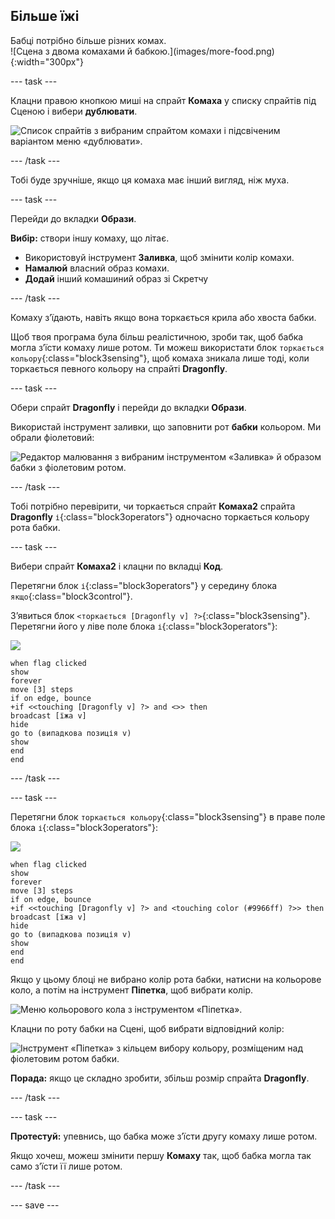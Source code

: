 ## Більше їжі

<div style="display: flex; flex-wrap: wrap">
<div style="flex-basis: 200px; flex-grow: 1; margin-right: 15px;">
Бабці потрібно більше різних комах.
</div>
<div>
![Сцена з двома комахами й бабкою.](images/more-food.png){:width="300px"}
</div>
</div>

--- task ---

Клацни правою кнопкою миші на спрайт **Комаха** у списку спрайтів під Сценою і вибери **дублювати**.

![Список спрайтів з вибраним спрайтом комахи і підсвіченим варіантом меню «дублювати».](images/duplicate-insect.png)

--- /task ---

Тобі буде зручніше, якщо ця комаха має інший вигляд, ніж муха.

--- task ---

Перейди до вкладки **Образи**.

**Вибір:** створи іншу комаху, що літає.
+ Використовуй інструмент **Заливка**, щоб змінити колір комахи.
+ **Намалюй** власний образ комахи.
+ **Додай** інший комашиний образ зі Скретчу

--- /task ---

Комаху зʼїдають, навіть якщо вона торкається крила або хвоста бабки.

Щоб твоя програма була більш реалістичною, зроби так, щоб бабка могла зʼїсти комаху лише ротом. Ти можеш використати блок `торкається кольору`{:class="block3sensing"}, щоб комаха зникала лише тоді, коли торкається певного кольору на спрайті **Dragonfly**.

--- task ---

Обери спрайт **Dragonfly** і перейди до вкладки **Образи**.

Використай інструмент заливки, що заповнити рот **бабки** кольором. Ми обрали фіолетовий:

![Редактор малювання з вибраним інструментом «Заливка» й образом бабки з фіолетовим ротом.](images/dragonfly-mouth-colour.png)

--- /task ---

Тобі потрібно перевірити, чи торкається спрайт **Комаха2** спрайта **Dragonfly** `і`{:class="block3operators"} одночасно торкається кольору рота бабки.

--- task ---

Вибери спрайт **Комаха2** і клацни по вкладці **Код**.

Перетягни блок `і`{:class="block3operators"} у середину блока `якщо`{:class="block3control"}.

Зʼявиться блок `<торкається [Dragonfly v] ?>`{:class="block3sensing"}. Перетягни його у ліве поле блока `і`{:class="block3operators"}:

![](images/insect2-icon.png)

```blocks3
when flag clicked
show
forever
move [3] steps 
if on edge, bounce
+if <<touching [Dragonfly v] ?> and <>> then
broadcast [їжа v]
hide
go to (випадкова позиція v)
show
end
end
```

--- /task ---

--- task ---

Перетягни блок `торкається кольору`{:class="block3sensing"} в праве поле блока `і`{:class="block3operators"}:

![](images/insect2-icon.png)

```blocks3
when flag clicked
show
forever
move [3] steps
if on edge, bounce
+if <<touching [Dragonfly v] ?> and <touching color (#9966ff) ?>> then
broadcast [їжа v]
hide
go to (випадкова позиція v)
show
end
end
```

Якщо у цьому блоці не вибрано колір рота бабки, натисни на кольорове коло, а потім на інструмент **Піпетка**, щоб вибрати колір.

![Меню кольорового кола з інструментом «Піпетка».](images/colour-eyedropper.png)

Клацни по роту бабки на Сцені, щоб вибрати відповідний колір:

![Інструмент «Піпетка» з кільцем вибору кольору, розміщеним над фіолетовим ротом бабки.](images/colour-select.png)

**Порада:** якщо це складно зробити, збільш розмір спрайта **Dragonfly**.

--- /task ---

--- task ---

**Протестуй:** упевнись, що бабка може зʼїсти другу комаху лише ротом.

Якщо хочеш, можеш змінити першу **Комаху** так, щоб бабка могла так само зʼїсти її лише ротом.

--- /task ---

--- save ---

